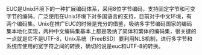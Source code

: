 EUC是Unix环境下的一种扩展编码体系，采用8位字节编码，支持固定字节和可变字节的编码，广泛使用在Unix环境下对多国语言的支持，目前对于中文环境，有两个编码集。Unix在推广EUC的时候是充分的借鉴，吸纳多字节编码国家的编码集本地化实现，两种中文编码集基本上都是吸纳了简体和繁体的编码集，很关键的一点就是它不是UTF-8，Unix系统（FreeBSD）要利用NLS机制，进行多字节和系统库使用的宽字符之间的转换，确切的说是euc和UTF-8的转换。

